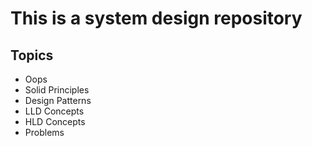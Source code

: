 # This is a system design repository

## Topics

- Oops
- Solid Principles
- Design Patterns
- LLD Concepts
- HLD Concepts
- Problems
